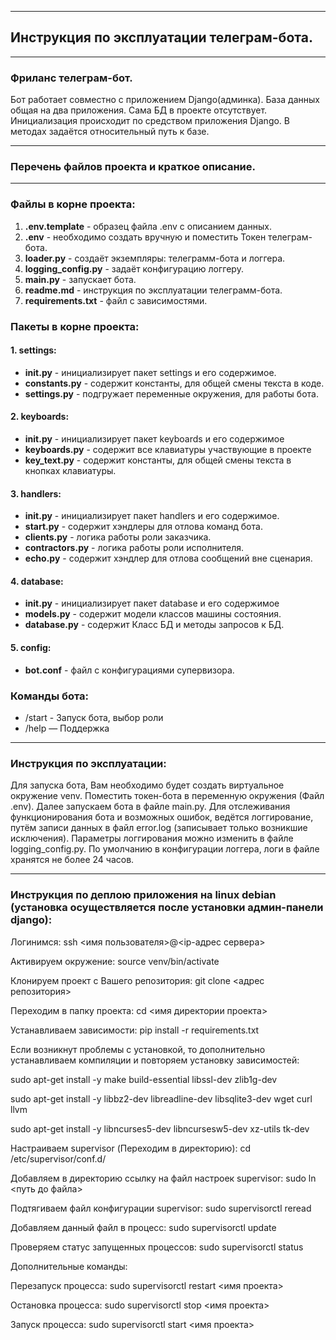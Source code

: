 *** 
## Инструкция по эксплуатации телеграм-бота.
***
### Фриланс телеграм-бот.
Бот работает совместно с приложением Django(админка). База данных общая на два приложения. Сама БД в проекте отсутствует. Инициализация происходит по средством приложения Django. В методах задаётся относительный путь к базе.
***
### Перечень файлов проекта и краткое описание.
***
### Файлы в корне проекта:

1. __.env.template__ - образец файла .env с описанием данных.
2. __.env__ - необходимо создать вручную и поместить Токен телеграм-бота.
3. __loader.py__ - создаёт экземпляры: телеграмм-бота и логгера.
4. __logging_config.py__ - задаёт конфигурацию логгеру.
5. __main.py__ - запускает бота.
6. __readme.md__ - инструкция по эксплуатации телеграмм-бота.
7. __requirements.txt__ - файл с зависимостями.

### Пакеты в корне проекта:
#### 1. settings:
* __init.py__ - инициализирует пакет settings и его содержимое.
* __constants.py__ - содержит константы, для общей смены текста в коде.
* __settings.py__ - подгружает переменные окружения, для работы бота.
#### 2. keyboards:
* __init.py__ - инициализирует пакет keyboards и его содержимое
* __keyboards.py__  - содержит все клавиатуры участвующие в проекте
* __key_text.py__ - содержит константы, для общей смены текста в кнопках клавиатуры.
#### 3. handlers:
* __init.py__ - инициализирует пакет handlers и его содержимое.
* __start.py__ - содержит хэндлеры для отлова команд бота.
* __clients.py__ - логика работы роли заказчика.
* __contractors.py__ - логика работы роли исполнителя.
* __echo.py__ - содержит хэндлер для отлова сообщений вне сценария.
#### 4. database:
* __init.py__ - инициализирует пакет database и его содержимое
* __models.py__ - содержит модели классов машины состояния.
* __database.py__ - содержит Класс БД и методы запросов к БД.
#### 5. config:
* __bot.conf__ - файл с конфигурациями супервизора.


### Команды бота:

* /start - Запуск бота, выбор роли
* /help — Поддержка

***
### Инструкция по эксплуатации:

Для запуска бота, Вам необходимо будет создать виртуальное окружение venv. Поместить токен-бота в переменную окружения (Файл .env). 
Далее запускаем бота в файле main.py. Для отслеживания функционирования бота и возможных ошибок, ведётся логгирование, 
путём записи данных в файл error.log  (записывает только возникшие исключения). 
Параметры логгирования можно изменить в файле logging_config.py. По умолчанию в конфигурации логгера, логи в файле хранятся не более 24 часов.


***
### Инструкция по деплою приложения на linux debian (установка осуществляется после установки админ-панели django):

Логинимся: ssh <имя пользователя>@<ip-адрес сервера>

Активируем окружение: source venv/bin/activate

Клонируем проект с Вашего репозитория: git clone <адрес репозитория>

Переходим в папку проекта: cd <имя директории проекта>

Устанавливаем зависимости: pip install -r requirements.txt

Если возникнут проблемы с установкой, то дополнительно устанавливаем компиляции и повторяем установку зависимостей:

sudo apt-get install -y make build-essential libssl-dev zlib1g-dev

sudo apt-get install -y libbz2-dev libreadline-dev libsqlite3-dev wget curl llvm

sudo apt-get install -y libncurses5-dev  libncursesw5-dev xz-utils tk-dev

Настраиваем supervisor (Переходим в директорию): cd /etc/supervisor/conf.d/

Добавляем в директорию ссылку на файл настроек supervisor: sudo ln <путь до файла>

Подтягиваем файл конфигурации supervisor: sudo supervisorctl reread

Добавляем данный файл в процесс: sudo supervisorctl update

Проверяем статус запущенных процессов: sudo supervisorctl status

Дополнительные команды:

Перезапуск процесса: sudo supervisorctl restart <имя проекта>

Остановка процесса: sudo supervisorctl stop <имя проекта>

Запуск процесса: sudo supervisorctl start <имя проекта>






